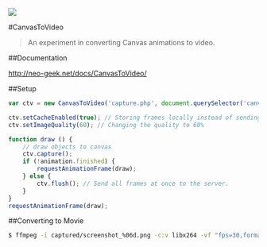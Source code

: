 [![](https://david-dm.org/neogeek/CanvasToVideo/dev-status.svg)](https://david-dm.org/neogeek/CanvasToVideo#info=devDependencies)

#CanvasToVideo

> An experiment in converting Canvas animations to video.

##Documentation

<http://neo-geek.net/docs/CanvasToVideo/>

##Setup

```javascript
var ctv = new CanvasToVideo('capture.php', document.querySelector('canvas'));

ctv.setCacheEnabled(true); // Storing frames locally instead of sending every frame.
ctv.setImageQuality(60); // Changing the quality to 60%

function draw () {
    // draw objects to canvas
    ctv.capture();
    if (!animation.finished) {
        requestAnimationFrame(draw);
    } else {
        ctv.flush(); // Send all frames at once to the server.
    }
}
requestAnimationFrame(draw);
```

##Converting to Movie

```bash
$ ffmpeg -i captured/screenshot_%06d.png -c:v libx264 -vf "fps=30,format=yuv420p,setpts=(1/2.5)*PTS" output.mp4
```
